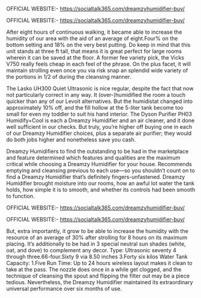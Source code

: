 OFFICIAL WEBSITE:- https://socialtalk365.com/dreamzyhumidifier-buy/


OFFICIAL WEBSITE:- https://socialtalk365.com/dreamzyhumidifier-buy/


After eight hours of continuous walking, it became able to increase the humidity of our area with the aid of an average of eight.Four% on the bottom setting and 18% on the very best putting. Do keep in mind that this unit stands at three ft tall, that means it is great perfect for large rooms wherein it can be saved at the floor. A former fee variety pick, the Vicks V750 really feels cheap in each feel of the phrase. On the plus facet, it will maintain strolling even once you via risk snap an splendid wide variety of the portions in 1/2 of during the cleansing manner.



The Lasko UH300 Quiet Ultrasonic is nice regular, despite the fact that now not particularly correct in any way. It (over-)humidified the room a touch quicker than any of our Levoit alternatives. But the humidistat changed into approximately 10% off, and the fill hollow at the 5-liter tank become too small for even my toddler to suit his hand interior. The Dyson Purifier PH03 Humidify+Cool is each a Dreamzy Humidifier and an air cleaner, and it done well sufficient in our checks. But truly, you’re higher off buying one in each of our Dreamzy Humidifier choices, plus a separate air purifier; they would do both jobs higher and nonetheless save you cash.



Dreamzy Humidifiers to find the outstanding to be had in the marketplace and feature determined which features and qualities are the maximum critical while choosing a Dreamzy Humidifier for your house. Recommends emptying and cleansing previous to each use—so you shouldn’t count on to find a Dreamzy Humidifier that’s definitely fingers-unfastened. Dreamzy Humidifier brought moisture into our rooms, how an awful lot water the tank holds, how simple it is to smooth, and whether its controls had been smooth to function.



OFFICIAL WEBSITE:- https://socialtalk365.com/dreamzyhumidifier-buy/


OFFICIAL WEBSITE:- https://socialtalk365.com/dreamzyhumidifier-buy/


But, extra importantly, it grow to be able to increase the humidity with the resource of an average of 30% after strolling for 8 hours on its maximum placing. It’s additionally to be had in 3 special neutral sun shades (white, oat, and dove) to complement any decor. Type: Ultrasonic seventy 4 through three.66-four.Sixty 9 via 8.50 inches 3.Forty six kilos Water Tank Capacity: 1.Five Run Time: Up to 24 hours wireless layout makes it clean to take at the pass. The nozzle does once in a while get clogged, and the technique of cleansing the spout and flipping the filter out may be a piece tedious. Nevertheless, the Dreamzy Humidifier maintained its extraordinary universal performance over six months of use.

